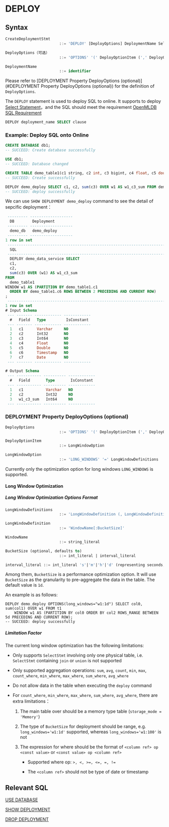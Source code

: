 # DEPLOY

## Syntax

```sql
CreateDeploymentStmt
						::= 'DEPLOY' [DeployOptions] DeploymentName SelectStmt

DeployOptions（可选）
						::= 'OPTIONS' '(' DeployOptionItem (',' DeployOptionItem)* ')'

DeploymentName
						::= identifier
```
Please refer to [DEPLOYMENT Property DeployOptions (optional)](#DEPLOYMENT Property DeployOptions (optional)) for the definition of `DeployOptions`.

The `DEPLOY` statement is used to deploy SQL to online. It supports to deploy [Select Statement](../dql/SELECT_STATEMENT.md)，and the SQL should meet the requirement [OpenMLDB SQL Requirement](../deployment_manage/ONLINE_SERVING_REQUIREMENTS.md)

```SQL
DEPLOY deployment_name SELECT clause
```

### Example: Deploy SQL onto Online

```sql
CREATE DATABASE db1;
-- SUCCEED: Create database successfully

USE db1;
-- SUCCEED: Database changed

CREATE TABLE demo_table1(c1 string, c2 int, c3 bigint, c4 float, c5 double, c6 timestamp, c7 date);
-- SUCCEED: Create successfully

DEPLOY demo_deploy SELECT c1, c2, sum(c3) OVER w1 AS w1_c3_sum FROM demo_table1 WINDOW w1 AS (PARTITION BY demo_table1.c1 ORDER BY demo_table1.c6 ROWS BETWEEN 2 PRECEDING AND CURRENT ROW);
-- SUCCEED: deploy successfully
```

We can use `SHOW DEPLOYMENT demo_deploy` command to see the detail of sepcific deployment：

```sql
 --------- -------------------
  DB        Deployment
 --------- -------------------
  demo_db   demo_deploy
 --------- -------------------
1 row in set
 -----------------------------------------------------------------------------------------------------------------------------------------------------------------------------------------------------------------
  SQL
 -----------------------------------------------------------------------------------------------------------------------------------------------------------------------------------------------------------------
  DEPLOY demo_data_service SELECT
  c1,
  c2,
  sum(c3) OVER (w1) AS w1_c3_sum
FROM
  demo_table1
WINDOW w1 AS (PARTITION BY demo_table1.c1
  ORDER BY demo_table1.c6 ROWS BETWEEN 2 PRECEDING AND CURRENT ROW)
;
 -----------------------------------------------------------------------------------------------------------------------------------------------------------------------------------------------------------------
1 row in set
# Input Schema
 --- ------- ------------ ------------
  #   Field   Type         IsConstant
 --- ------- ------------ ------------
  1   c1      Varchar     NO
  2   c2      Int32       NO
  3   c3      Int64       NO
  4   c4      Float       NO
  5   c5      Double      NO
  6   c6      Timestamp   NO
  7   c7      Date        NO
 --- ------- ------------ ------------

# Output Schema
 --- ----------- ---------- ------------
  #   Field       Type       IsConstant
 --- ----------- ---------- ------------
  1   c1          Varchar   NO
  2   c2          Int32     NO
  3   w1_c3_sum   Int64     NO
 --- ----------- ---------- ------------ 
```


### DEPLOYMENT Property DeployOptions (optional)

```sql
DeployOptions
						::= 'OPTIONS' '(' DeployOptionItem (',' DeployOptionItem)* ')'

DeployOptionItem
						::= LongWindowOption

LongWindowOption
						::= 'LONG_WINDOWS' '=' LongWindowDefinitions
```
Currently only the optimization option for long windows `LONG_WINDOWS` is supported.

#### Long Window Optimization
##### Long Window Optimization Options Format
```sql
LongWindowDefinitions
						::= 'LongWindowDefinition (, LongWindowDefinition)*'

LongWindowDefinition
						::= 'WindowName[:BucketSize]'

WindowName
						::= string_literal

BucketSize (optional, defaults to)
						::= int_literal | interval_literal

interval_literal ::= int_literal 's'|'m'|'h'|'d' (representing seconds, minutes, hours, days)
```
Among them, `BucketSize` is a performance optimization option. It will use `BucketSize` as the granularity to pre-aggregate the data in the table. The default value is `1d`.

An example is as follows:
```sqlite
DEPLOY demo_deploy OPTIONS(long_windows="w1:1d") SELECT col0, sum(col1) OVER w1 FROM t1
    WINDOW w1 AS (PARTITION BY col0 ORDER BY col2 ROWS_RANGE BETWEEN 5d PRECEDING AND CURRENT ROW);
-- SUCCEED: deploy successfully
```

##### Limitation Factor

The current long window optimization has the following limitations:
- Only supports `SelectStmt` involving only one physical table, i.e. `SelectStmt` containing `join` or `union` is not supported

- Only supported aggregation operations: `sum`, `avg`, `count`, `min`, `max`, `count_where`, `min_where`, `max_where`, `sum_where`, `avg_where`

- Do not allow data in the table when executing the `deploy` command

- For `count_where`, `min_where`, `max_where`, `sum_where`, `avg_where`, there are extra limitations：

  1. The main table over should be a memory type table (`storage_mode = 'Memory'`)

  2. The type of `BucketSize` for deployment should be range, e.g.  `long_windows='w1:1d'` supported, whereas `long_windows='w1:100'` is not

  3. The expression for where should be the format of `<column ref> op <const value>` or `<const value> op <column ref>`

     - Supported where op: `>, <, >=, <=, =, !=`

     - The `<column ref>` should not be type of date or timestamp

## Relevant SQL

[USE DATABASE](../ddl/USE_DATABASE_STATEMENT.md)

[SHOW DEPLOYMENT](../deployment_manage/SHOW_DEPLOYMENT.md)

[DROP DEPLOYMENT](../deployment_manage/DROP_DEPLOYMENT_STATEMENT.md)


